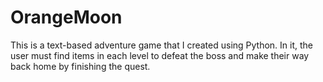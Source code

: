 # OrangeMoon
 This is a text-based adventure game that I created using Python. In it, the user must find items in each level to defeat the boss and make their way back home by finishing the quest.

